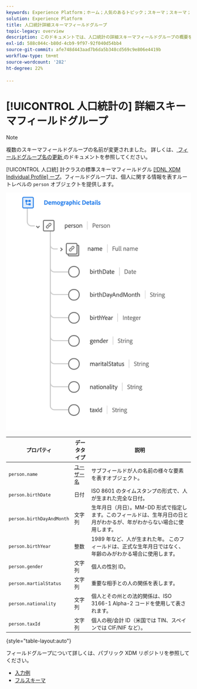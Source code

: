 ```yaml
---
keywords: Experience Platform；ホーム；人気のあるトピック；スキーマ；スキーマ；XDM；個々のプロファイル；フィールド；スキーマ；スキーマ；スキーマデザイン；フィールドグループ；フィールドグループ；ユーザー；個人の詳細；プロファイルの詳細；個人；
solution: Experience Platform
title: 人口統計詳細スキーマフィールドグループ
topic-legacy: overview
description: このドキュメントでは、人口統計の詳細スキーマフィールドグループの概要を説明します。
exl-id: 588c044c-b80d-4cb9-9f97-92f040d54bb4
source-git-commit: afe748d443aad7b6da5b348cd569c9e806e4419b
workflow-type: tm+mt
source-wordcount: '282'
ht-degree: 22%

---
```



# [!UICONTROL 人口統計の] 詳細スキーマフィールドグループ

>[!NOTE]
>
>複数のスキーマフィールドグループの名前が変更されました。 詳しくは、[ フィールドグループ名の更新 ](../name-updates.md) のドキュメントを参照してください。

[!UICONTROL 人口統] 計クラスの標準スキーマフィールドグル [[!DNL XDM Individual Profile] ープ](../../classes/individual-profile.md)。フィールドグループは、個人に関する情報を表すルートレベルの `person` オブジェクトを提供します。

![](../../images/field-groups/demographic-details.png)

| プロパティ | データタイプ | 説明 |
| --- | --- | --- |
| `person.name` | [ユーザー名](../../data-types/person-name.md) | サブフィールドが人の名前の様々な要素を表すオブジェクト。 |
| `person.birthDate` | 日付 | ISO 8601 のタイムスタンプの形式で、人が生まれた完全な日付。 |
| `person.birthDayAndMonth` | 文字列 | 生年月日（月日）。MM-DD 形式で指定します。このフィールドは、生年月日の日と月がわかるが、年がわからない場合に使用します。 |
| `person.birthYear` | 整数 | 1989 年など、人が生まれた年。 このフィールドは、正式な生年月日ではなく、年齢のみがわかる場合に使用します。 |
| `person.gender` | 文字列 | 個人の性別 ID。 |
| `person.martialStatus` | 文字列 | 重要な相手との人の関係を表します。 |
| `person.nationality` | 文字列 | 個人とその州との法的関係は、ISO 3166-1 Alpha-2 コードを使用して表されます。 |
| `person.taxId` | 文字列 | 個人の税/会計 ID（米国では TIN、スペインでは CIF/NIF など）。 |

{style=&quot;table-layout:auto&quot;}

フィールドグループについて詳しくは、パブリック XDM リポジトリを参照してください。

* [入力例](https://github.com/adobe/xdm/blob/master/components/fieldgroups/profile/profile-person-details.example.1.json)
* [フルスキーマ](https://github.com/adobe/xdm/blob/master/components/fieldgroups/profile/profile-person-details.schema.json)